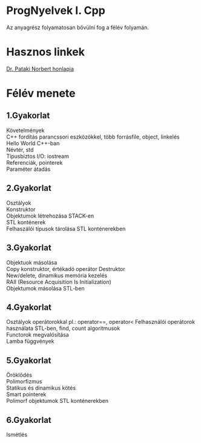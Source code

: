 # ProgNyelvek I. Cpp

Az anyagrész folyamatosan bővülni fog a félév folyamán.

# Hasznos linkek
[Dr. Pataki Norbert honlapja](http://patakino.web.elte.hu)  

# Félév menete
## 1.Gyakorlat  
Követelmények  
C++ fordítás parancssori eszközökkel, több     forrásfile, object, linkelés  
Hello World C++-ban  
Névtér, std  
Típusbiztos I/O: iostream  
Referenciák, pointerek  
Paraméter átadás

## 2.Gyakorlat
Osztályok  
Konstruktor  
Objektumok létrehozása STACK-en  
STL konténerek  
Felhaszálói típusok tárolása STL konténerekben


## 3.Gyakorlat
Objektuok másolása  
Copy konstruktor, értékadó operátor
Destruktor  
New/delete, dinamikus memória kezelés  
RAII (Resource Acquisition Is Initialization)  
Objektumok másolása STL-ben

## 4.Gyakorlat
Osztályok operátorokkal pl.: operator==, operator<
Felhasználói operátorok használata STL-ben, find, count algoritmusok  
Functorok megvalósítása  
Lamba függvények  

## 5.Gyakorlat
Öröklődés  
Polimorfizmus  
Statikus és dinamikus kötés  
Smart pointerek  
Polimorf objektumok STL konténerekben

## 6.Gyakorlat
Ismétlés
